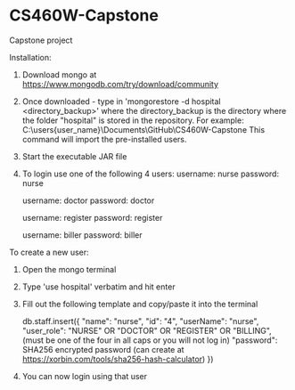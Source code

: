 # CS460W-Capstone
Capstone project

Installation:
1. Download mongo at https://www.mongodb.com/try/download/community
2. Once downloaded - type in 'mongorestore -d hospital <directory_backup>' where the
directory_backup is the directory where the folder "hospital" is stored in the repository.
For example: C:\users\{user_name}\Documents\GitHub\CS460W-Capstone
This command will import the pre-installed users.
3. Start the executable JAR file
4. To login use one of the following 4 users:
    username: nurse
    password: nurse

    username: doctor
    password: doctor

    username: register
    password: register

    username: biller
    password: biller


To create a new user:
1. Open the mongo terminal
2. Type 'use hospital' verbatim and hit enter
3. Fill out the following template and copy/paste it into the terminal

    db.staff.insert({
        "name": "nurse",
        "id": "4",
        "userName": "nurse",
        "user_role": "NURSE" OR "DOCTOR" OR "REGISTER" OR "BILLING", (must be one of the four in all caps or you will not log in)
        "password": SHA256 encrypted password (can create at https://xorbin.com/tools/sha256-hash-calculator)
    })

4. You can now login using that user
